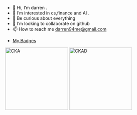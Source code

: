 - 👋 Hi, I’m darren .
- 👀 I’m interested in cs,finance and AI .
- 🌱 Be curious about everything
- 💞️ I’m looking to collaborate on github
- 📫 How to reach me darren94me@gmail.com

<!---
darrenli6/darrenli6 is a ✨ special ✨ repository because its `README.md` (this file) appears on your GitHub profile.
You can click the Preview link to take a look at your changes.
--->

- [My Badges](https://training.linuxfoundation.org/certification/verify/)

<p align=""> 
  <img width="200" height="200" src="https://s2.loli.net/2023/02/13/bYW4gUxucBdfnTH.png" alt="CKA" />
  <img width="200" height="200" src="https://s2.loli.net/2023/02/13/wPiF8JWB5hAn4KX.png" alt="CKAD" />
  
</p>
